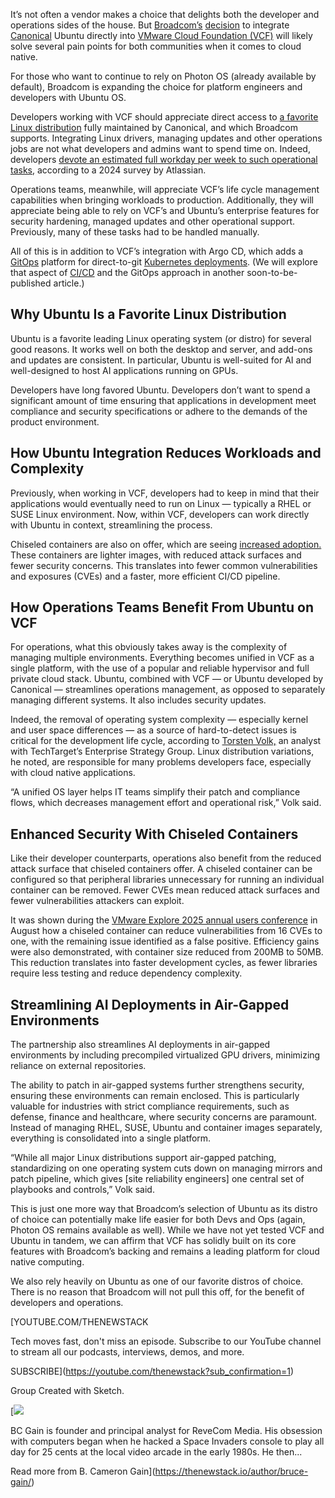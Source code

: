 It’s not often a vendor makes a choice that delights both the developer and operations sides of the house. But [Broadcom’s](https://www.broadcom.com/) [decision](https://blogs.vmware.com/cloud-foundation/2025/08/26/broadcom-canonical-partnership/) to integrate [Canonical](https://canonical.com/) Ubuntu directly into [VMware Cloud Foundation (VCF)](https://www.vmware.com/products/cloud-infrastructure/vmware-cloud-foundation) will likely solve several pain points for both communities when it comes to cloud native.

For those who want to continue to rely on Photon OS (already available by default), Broadcom is expanding the choice for platform engineers and developers with Ubuntu OS.

Developers working with VCF should appreciate direct access to [a favorite Linux distribution](https://thenewstack.io/10-reasons-to-choose-ubuntu-server-over-the-competition/) fully maintained by Canonical, and which Broadcom supports. Integrating Linux drivers, managing updates and other operations jobs are not what developers and admins want to spend time on. Indeed, developers [devote an estimated full workday per week to such operational tasks](https://thenewstack.io/why-do-developers-lose-1-day-a-week-to-inefficiencies/), according to a 2024 survey by Atlassian.

Operations teams, meanwhile, will appreciate VCF’s life cycle management capabilities when bringing workloads to production. Additionally, they will appreciate being able to rely on VCF’s and Ubuntu’s enterprise features for security hardening, managed updates and other operational support. Previously, many of these tasks had to be handled manually.

All of this is in addition to VCF’s integration with Argo CD, which adds a [GitOps](https://thenewstack.io/webinar/the-state-of-gitops-2025-key-findings-and-what-they-mean-to-you/) platform for direct-to-git [Kubernetes deployments](https://thenewstack.io/streamlining-kubernetes-implementation-with-gitops-best-practices/). (We will explore that aspect of [CI/CD](https://thenewstack.io/introduction-to-ci-cd/) and the GitOps approach in another soon-to-be-published article.)

## Why Ubuntu Is a Favorite Linux Distribution

Ubuntu is a favorite leading Linux operating system (or distro) for several good reasons. It works well on both the desktop and server, and add-ons and updates are consistent. In particular, Ubuntu is well-suited for AI and well-designed to host AI applications running on GPUs.

Developers have long favored Ubuntu. Developers don’t want to spend a significant amount of time ensuring that applications in development meet compliance and security specifications or adhere to the demands of the product environment.

## How Ubuntu Integration Reduces Workloads and Complexity

Previously, when working in VCF, developers had to keep in mind that their applications would eventually need to run on Linux — typically a RHEL or SUSE Linux environment. Now, within VCF, developers can work directly with Ubuntu in context, streamlining the process.

Chiseled containers are also on offer, which are seeing [increased adoption.](https://canonical.com/blog/chiseled-ubuntu-containers-openjre) These containers are lighter images, with reduced attack surfaces and fewer security concerns. This translates into fewer common vulnerabilities and exposures (CVEs) and a faster, more efficient CI/CD pipeline.

## How Operations Teams Benefit From Ubuntu on VCF

For operations, what this obviously takes away is the complexity of managing multiple environments. Everything becomes unified in VCF as a single platform, with the use of a popular and reliable hypervisor and full private cloud stack. Ubuntu, combined with VCF — or Ubuntu developed by Canonical — streamlines operations management, as opposed to separately managing different systems. It also includes security updates.

Indeed, the removal of operating system complexity — especially kernel and user space differences — as a source of hard-to-detect issues is critical for the development life cycle, according to [Torsten Volk,](https://www.linkedin.com/in/torstenvolk) an analyst with TechTarget’s Enterprise Strategy Group. Linux distribution variations, he noted, are responsible for many problems developers face, especially with cloud native applications.

“A unified OS layer helps IT teams simplify their patch and compliance flows, which decreases management effort and operational risk,” Volk said.

## Enhanced Security With Chiseled Containers

Like their developer counterparts, operations also benefit from the reduced attack surface that chiseled containers offer. A chiseled container can be configured so that peripheral libraries unnecessary for running an individual container can be removed. Fewer CVEs mean reduced attack surfaces and fewer vulnerabilities attackers can exploit.

It was shown during the [VMware Explore 2025 annual users conference](https://www.vmware.com/explore/video-library/video/6377276035112) in August how a chiseled container can reduce vulnerabilities from 16 CVEs to one, with the remaining issue identified as a false positive. Efficiency gains were also demonstrated, with container size reduced from 200MB to 50MB. This reduction translates into faster development cycles, as fewer libraries require less testing and reduce dependency complexity.

## Streamlining AI Deployments in Air-Gapped Environments

The partnership also streamlines AI deployments in air-gapped environments by including precompiled virtualized GPU drivers, minimizing reliance on external repositories.

The ability to patch in air-gapped systems further strengthens security, ensuring these environments can remain enclosed. This is particularly valuable for industries with strict compliance requirements, such as defense, finance and healthcare, where security concerns are paramount. Instead of managing RHEL, SUSE, Ubuntu and container images separately, everything is consolidated into a single platform.

“While all major Linux distributions support air-gapped patching, standardizing on one operating system cuts down on managing mirrors and patch pipeline, which gives [site reliability engineers] one central set of playbooks and controls,” Volk said.

This is just one more way that Broadcom’s selection of Ubuntu as its distro of choice can potentially make life easier for both Devs and Ops (again, Photon OS remains available as well). While we have not yet tested VCF and Ubuntu in tandem, we can affirm that VCF has solidly built on its core features with Broadcom’s backing and remains a leading platform for cloud native computing.

We also rely heavily on Ubuntu as one of our favorite distros of choice. There is no reason that Broadcom will not pull this off, for the benefit of developers and operations.

[YOUTUBE.COM/THENEWSTACK

Tech moves fast, don't miss an episode. Subscribe to our YouTube
channel to stream all our podcasts, interviews, demos, and more.

SUBSCRIBE](https://youtube.com/thenewstack?sub_confirmation=1)

Group
Created with Sketch.

[![](https://cdn.thenewstack.io/media/2020/04/4d3b9442-bruce-gain.jpg)

BC Gain is founder and principal analyst for ReveCom Media. His obsession with computers began when he hacked a Space Invaders console to play all day for 25 cents at the local video arcade in the early 1980s. He then...

Read more from B. Cameron Gain](https://thenewstack.io/author/bruce-gain/)